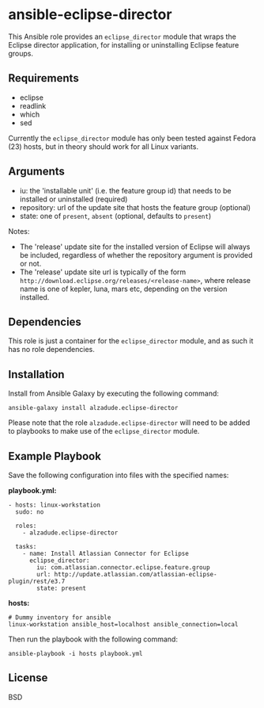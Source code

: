 ansible-eclipse-director
========================

This Ansible role provides an `eclipse_director` module that wraps the Eclipse director application, for installing or uninstalling Eclipse feature groups.

Requirements
------------

  - eclipse
  - readlink
  - which
  - sed

Currently the `eclipse_director` module has only been tested against Fedora (23) hosts, but in theory should work for all Linux variants.

Arguments
---------

  - iu: the 'installable unit' (i.e. the feature group id) that needs to be installed or uninstalled (required)
  - repository: url of the update site that hosts the feature group (optional)
  - state: one of `present`, `absent` (optional, defaults to `present`)

Notes:

  - The 'release' update site for the installed version of Eclipse will always be included, regardless of whether the repository argument is provided or not.
  - The 'release' update site url is typically of the form `http://download.eclipse.org/releases/<release-name>`, where release name is one of kepler, luna, mars etc, depending on the version installed.

Dependencies
------------

This role is just a container for the `eclipse_director` module, and as such it has no role dependencies.

Installation
------------

Install from Ansible Galaxy by executing the following command:

```
ansible-galaxy install alzadude.eclipse-director
```

Please note that the role `alzadude.eclipse-director` will need to be added to playbooks to make use of the `eclipse_director` module.

Example Playbook
----------------

Save the following configuration into files with the specified names:

**playbook.yml:**

```
- hosts: linux-workstation
  sudo: no

  roles:
    - alzadude.eclipse-director

  tasks:
    - name: Install Atlassian Connector for Eclipse
      eclipse_director:
        iu: com.atlassian.connector.eclipse.feature.group
        url: http://update.atlassian.com/atlassian-eclipse-plugin/rest/e3.7
        state: present
```
**hosts:**

```
# Dummy inventory for ansible
linux-workstation ansible_host=localhost ansible_connection=local
```
Then run the playbook with the following command:
```
ansible-playbook -i hosts playbook.yml
```

License
-------

BSD

